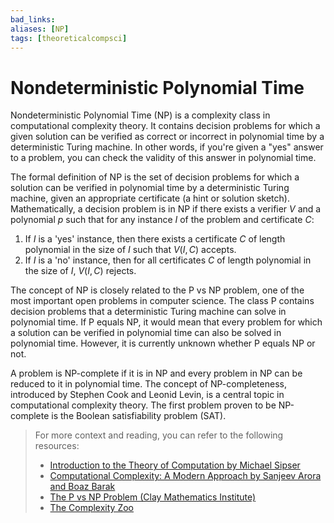 ```yaml
---
bad_links: 
aliases: [NP]
tags: [theoreticalcompsci]
---
```

# Nondeterministic Polynomial Time

Nondeterministic Polynomial Time (NP) is a complexity class in computational complexity theory. It contains decision problems for which a given solution can be verified as correct or incorrect in polynomial time by a deterministic Turing machine. In other words, if you're given a "yes" answer to a problem, you can check the validity of this answer in polynomial time.

The formal definition of NP is the set of decision problems for which a solution can be verified in polynomial time by a deterministic Turing machine, given an appropriate certificate (a hint or solution sketch). Mathematically, a decision problem is in NP if there exists a verifier $V$ and a polynomial $p$ such that for any instance $I$ of the problem and certificate $C$:

1. If $I$ is a 'yes' instance, then there exists a certificate $C$ of length polynomial in the size of $I$ such that $V(I, C)$ accepts.
2. If $I$ is a 'no' instance, then for all certificates $C$ of length polynomial in the size of $I$, $V(I, C)$ rejects.

The concept of NP is closely related to the P vs NP problem, one of the most important open problems in computer science. The class P contains decision problems that a deterministic Turing machine can solve in polynomial time. If P equals NP, it would mean that every problem for which a solution can be verified in polynomial time can also be solved in polynomial time. However, it is currently unknown whether P equals NP or not.

A problem is NP-complete if it is in NP and every problem in NP can be reduced to it in polynomial time. The concept of NP-completeness, introduced by Stephen Cook and Leonid Levin, is a central topic in computational complexity theory. The first problem proven to be NP-complete is the Boolean satisfiability problem (SAT).

> For more context and reading, you can refer to the following resources:
> - [Introduction to the Theory of Computation by Michael Sipser](https://www.google.com/search?q=Introduction+to+the+Theory+of+Computation+by+Michael+Sipser)
> - [Computational Complexity: A Modern Approach by Sanjeev Arora and Boaz Barak](https://www.google.com/search?q=Computational+Complexity%3A+A+Modern+Approach+by+Sanjeev+Arora+and+Boaz+Barak)
> - [The P vs NP Problem (Clay Mathematics Institute)](https://www.google.com/search?q=The+P+vs+NP+Problem+Clay+Mathematics+Institute)
> - [The Complexity Zoo](https://www.google.com/search?q=The+Complexity+Zoo)